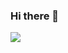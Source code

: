 ### Hi there 👋

<!--
**Namyunha/Namyunha** is a ✨ _special_ ✨ repository because its `README.md` (this file) appears on your GitHub profile.

Here are some ideas to get you started:

- 🔭 I’m currently working on ...
- 🌱 I’m currently learning ...
- 👯 I’m looking to collaborate on ...
- 🤔 I’m looking for help with ...
- 💬 Ask me about ...
- 📫 How to reach me: ...
- 😄 Pronouns: ...
- ⚡ Fun fact: ...
-->


<a href="https://blog.naver.com/ajs998" target="_blank"><img src="https://img.shields.io/badge/dc392d?style=for-the-badge&logo=accusoft&logoColor=ffffff"/></a>

